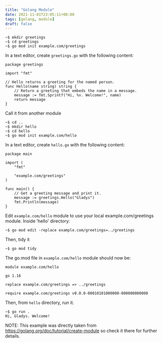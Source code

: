 ```yaml
---
title: "Golang Module"
date: 2021-11-01T23:05:11+08:00
tags: [golang, module]
draft: false
---
```


```
~$ mkdir greetings
~$ cd greetings
~$ go mod init example.com/greetings
```

In a text editor, create `greetings.go` with the following content:
```
package greetings

import "fmt"

// Hello returns a greeting for the named person.
func Hello(name string) string {
    // Return a greeting that embeds the name in a message.
    message := fmt.Sprintf("Hi, %v. Welcome!", name)
    return message
}
```

Call it from another module

```
~$ cd ..
~$ mkdir hello
~$ cd hello
~$ go mod init example.com/hello
```

In a text editor, create `hello.go` with the following content:
```
package main

import (
    "fmt"

    "example.com/greetings"
)

func main() {
    // Get a greeting message and print it.
    message := greetings.Hello("Gladys")
    fmt.Println(message)
}
```

Edit `example.com/hello` module to use your local example.com/greetings module.
Inside 'hello' directory:
```
~$ go mod edit -replace example.com/greetings=../greetings
```

Then, tidy it
```
~$ go mod tidy
```

The go.mod file in `example.com/hello` module should now be:
```
module example.com/hello

go 1.16

replace example.com/greetings => ../greetings

require example.com/greetings v0.0.0-00010101000000-000000000000
```

Then, from `hello` directory, run it.
```
~$ go run .
Hi, Gladys. Welcome!
```

NOTE: This example was directly taken from https://golang.org/doc/tutorial/create-module so check it there for further details.

